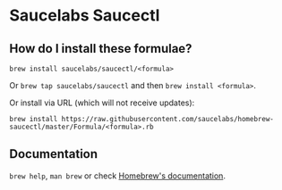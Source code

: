 # Saucelabs Saucectl

## How do I install these formulae?
`brew install saucelabs/saucectl/<formula>`

Or `brew tap saucelabs/saucectl` and then `brew install <formula>`.

Or install via URL (which will not receive updates):

```
brew install https://raw.githubusercontent.com/saucelabs/homebrew-saucectl/master/Formula/<formula>.rb
```

## Documentation
`brew help`, `man brew` or check [Homebrew's documentation](https://docs.brew.sh).
